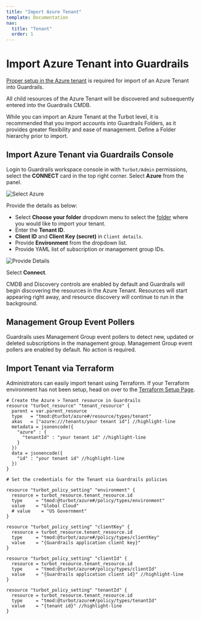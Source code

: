 ```yaml
---
title: "Import Azure Tenant"
template: Documentation
nav:
  title: "Tenant"
  order: 1
---
```


# Import Azure Tenant into Guardrails

[Proper setup in the Azure tenant](integrations/azure/import) is required for import of an Azure Tenant into Guardrails.

All child resources of the Azure Tenant will be discovered and subsequently entered into the Guardrails CMDB.

While you can import an Azure Tenant at the Turbot level, it is recommended that you import accounts into Guardrails Folders, as it provides greater flexibility and ease of management. Define a Folder hierarchy prior to import.

## Import Azure Tenant via Guardrails Console

Login to Guardrails workspace console in with `Turbot/Admin` permissions, select the  **CONNECT** card in the top right corner. Select **Azure** from the panel.

![Select Azure](/images/docs/guardrails/guides/azure/import/tenant/select-azure.png)

Provide the details as below:

- Select **Choose your folder** dropdown menu to select the [folder](/guardrails/docs/concepts/resources/hierarchy#folders) where you would like to import your tenant.
- Enter the **Tenant ID**.
- **Client ID** and **Client Key (secret)** in `Client details`.
- Provide **Environment** from the dropdown list.
- Provide YAML list of subscription or management group IDs.

![Provide Details](/images/docs/guardrails/guides/azure/import/tenant/tenant-details.png)

Select **Connect**.

CMDB and Discovery controls are enabled by default and Guardrails will begin discovering the resources in the Azure Tenant. Resources will start appearing right away, and resource discovery will continue to run in the background.

## Management Group Event Pollers

Guardrails uses Management Group event pollers to detect new, updated or deleted subscriptions in the
management group.  Management Group event pollers are enabled by default. No action is required.


## Import Tenant via Terraform

Administrators can easily import tenant using Terraform. If your Terraform
environment has not been setup, head on over to the
[Terraform Setup Page](reference/terraform/setup).

```hcl
# Create the Azure > Tenant resource in Guardrails
resource "turbot_resource" "tenant_resource" {
  parent = var.parent_resource
  type   = "tmod:@turbot/azure#/resource/types/tenant"
  akas   = ["azure:///tenants/your tenant id"] //highlight-line
  metadata = jsonencode({
    "azure" : {
      "tenantId" : "your tenant id" //highlight-line
    }
  })
  data = jsonencode({
    "id" : "your tenant id" //highlight-line
  })
}

# Set the credentials for the Tenant via Guardrails policies

resource "turbot_policy_setting" "environment" {
  resource = turbot_resource.tenant_resource.id
  type     = "tmod:@turbot/azure#/policy/types/environment"
  value    = "Global Cloud"
  # value    = "US Government"
}

resource "turbot_policy_setting" "clientKey" {
  resource = turbot_resource.tenant_resource.id
  type     = "tmod:@turbot/azure#/policy/types/clientKey"
  value    = "{Guardrails application client key}"
}

resource "turbot_policy_setting" "clientId" {
  resource = turbot_resource.tenant_resource.id
  type     = "tmod:@turbot/azure#/policy/types/clientId"
  value    = "{Guardrails application client id}" //highlight-line
}

resource "turbot_policy_setting" "tenantId" {
  resource = turbot_resource.tenant_resource.id
  type     = "tmod:@turbot/azure#/policy/types/tenantId"
  value    = "{tenant id}" //highlight-line
}
```
